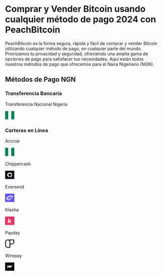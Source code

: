 <body class="payment-methods-page">

# Comprar y Vender Bitcoin usando cualquier método de pago 2024 con PeachBitcoin

PeachBitcoin es la forma segura, rápida y fácil de comprar y vender Bitcoin utilizando cualquier método de pago, en cualquier parte del mundo. Priorizamos tu privacidad y seguridad, ofreciendo una amplia gama de opciones de pago para satisfacer tus necesidades. Aquí están todos nuestros métodos de pago que ofrecemos para el Naira Nigeriano (NGN).

## Métodos de Pago NGN

### Transferencia Bancaria

<div class="payment-grid">
    <div class="payment-grid-item">
        <p>Transferencia Nacional Nigeria</p> 
        <img src="/img/faq/logoimg/nigeriaflag.png" width="30px" height="27px" alt="Comprar bitcoin con Transferencia Nacional Nigeria, Vender bitcoin con Transferencia Nacional Nigeria">
    </div>
</div>

### Carteras en Línea

<div class="payment-grid">
    <div class="payment-grid-item">
        <p>Accrue</p> 
        <img src="/img/faq/logoimg/nigeriaflag.png" width="30px" height="27px" alt="Comprar bitcoin con Accrue, Vender bitcoin con Accrue">
    </div>
    <div class="payment-grid-item">
        <p>Chippercash</p> 
        <img src="/img/faq/logoimg/chippercash.png" width="30px" height="27px" alt="Comprar bitcoin con Chippercash, Vender bitcoin con Chippercash">
    </div>
    <div class="payment-grid-item">
        <p>Eversend</p> 
        <img src="/img/faq/logoimg/eversend.png" width="30px" height="27px" alt="Comprar bitcoin con Eversend, Vender bitcoin con Eversend">
    </div>
    <div class="payment-grid-item">
        <p>Klasha</p> 
        <img src="/img/faq/logoimg/klasha.png" width="30px" height="27px" alt="Comprar bitcoin con Klasha, Vender bitcoin con Klasha">
    </div>
    <div class="payment-grid-item">
        <p>Payday</p> 
        <img src="/img/faq/logoimg/payday.png" width="30px" height="27px" alt="Comprar bitcoin con Payday, Vender bitcoin con Payday">
    </div>
    <div class="payment-grid-item">
        <p>Wirepay</p> 
        <img src="/img/faq/logoimg/wirepay.png" width="30px" height="27px" alt="Comprar bitcoin con Wirepay, Vender bitcoin con Wirepay">
    </div>
</div>

</body>
